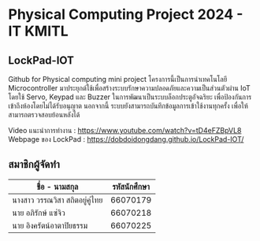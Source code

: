 # Physical Computing Project 2024 - IT KMITL
## LockPad-IOT
Github for Physical computing mini project
โครงการนี้เป็นการนำเทคโนโลยี Microcontroller มาประยุกต์ใช้เพื่อสร้างระบบรักษาความปลอดภัยและความเป็นส่วนตัวผ่าน IoT โดยใช้ Servo, Keypad และ Buzzer ในการพัฒนาเป็นระบบล็อกประตูอัจฉริยะ เพื่อป้องกันการเข้าถึงห้องโดยไม่ได้รับอนุญาต นอกจากนี้ ระบบยังสามารถบันทึกข้อมูลการเข้าใช้งานทุกครั้ง เพื่อให้สามารถตรวจสอบย้อนหลังได้

Video แนะนำการทำงาน : https://www.youtube.com/watch?v=tD4eFZBpVL8
Webpage ของ LockPad : https://dobdoidongdang.github.io/LockPad-IOT/
## สมาชิกผู้จัดทำ
| ชื่อ - นามสกุล | รหัสนักศึกษา |
| -------- | ------- |
| นางสาว วรรณวิสา สถิตอยู่คู่ไทย | 66070179 |
| นาย อภิรักษ์ แซ่จิว | 66070218 |
| นาย อิงครัตน์อาตาปิยธรรม | 66070225 |
